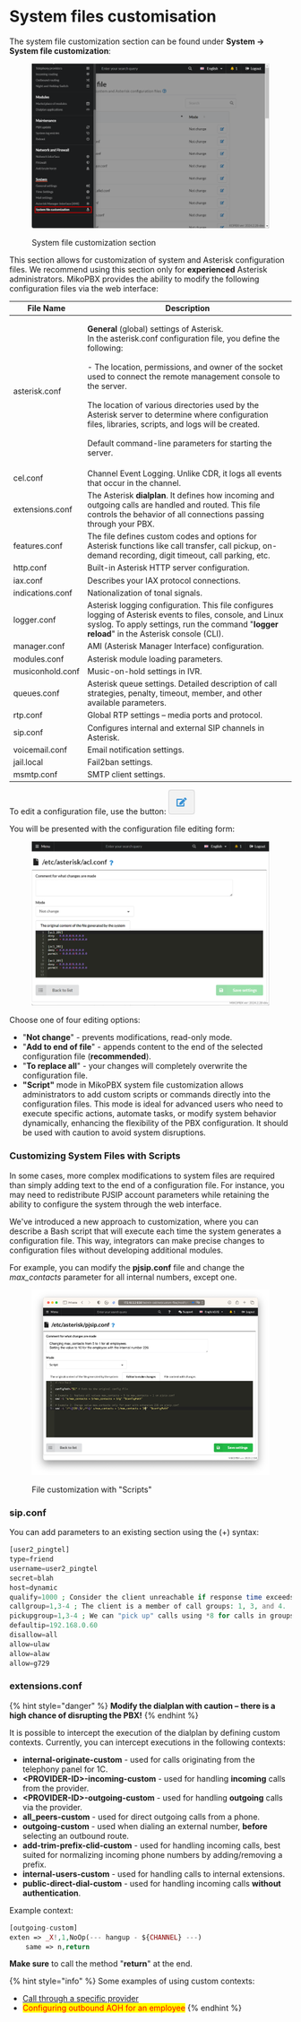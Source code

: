 # System files customisation

The system file customization section can be found under **System -> System file customization**:

<figure><img src="../../.gitbook/assets/sysFileCust.png" alt=""><figcaption><p>System file customization section</p></figcaption></figure>

This section allows for customization of system and Asterisk configuration files. We recommend using this section only for **experienced** Asterisk administrators. MikoPBX provides the ability to modify the following configuration files via the web interface:

| **File Name**    | Description                                                                                                                                                                                                                                                                                                                                                                                                                                                                                |
| ---------------- | ------------------------------------------------------------------------------------------------------------------------------------------------------------------------------------------------------------------------------------------------------------------------------------------------------------------------------------------------------------------------------------------------------------------------------------------------------------------------------------------ |
| asterisk.conf    | <p><strong>General</strong> (global) settings of Asterisk.<br>In the asterisk.conf configuration file, you define the following:<br><br>- The location, permissions, and owner of the socket used to connect the remote management console to the server.<br><br>The location of various directories used by the Asterisk server to determine where configuration files, libraries, scripts, and logs will be created.<br><br>Default command-line parameters for starting the server.</p> |
| cel.conf         | Channel Event Logging. Unlike CDR, it logs all events that occur in the channel.                                                                                                                                                                                                                                                                                                                                                                                                           |
| extensions.conf  | The Asterisk **dialplan**. It defines how incoming and outgoing calls are handled and routed. This file controls the behavior of all connections passing through your PBX.                                                                                                                                                                                                                                                                                                                 |
| features.conf    | The file defines custom codes and options for Asterisk functions like call transfer, call pickup, on-demand recording, digit timeout, call parking, etc.                                                                                                                                                                                                                                                                                                                                   |
| http.conf        | Built-in Asterisk HTTP server configuration.                                                                                                                                                                                                                                                                                                                                                                                                                                               |
| iax.conf         | Describes your IAX protocol connections.                                                                                                                                                                                                                                                                                                                                                                                                                                                   |
| indications.conf | Nationalization of tonal signals.                                                                                                                                                                                                                                                                                                                                                                                                                                                          |
| logger.conf      | Asterisk logging configuration. This file configures logging of Asterisk events to files, console, and Linux syslog. To apply settings, run the command "**logger reload**" in the Asterisk console (CLI).                                                                                                                                                                                                                                                                                 |
| manager.conf     | AMI (Asterisk Manager Interface) configuration.                                                                                                                                                                                                                                                                                                                                                                                                                                            |
| modules.conf     | Asterisk module loading parameters.                                                                                                                                                                                                                                                                                                                                                                                                                                                        |
| musiconhold.conf | Music-on-hold settings in IVR.                                                                                                                                                                                                                                                                                                                                                                                                                                                             |
| queues.conf      | Asterisk queue settings. Detailed description of call strategies, penalty, timeout, member, and other available parameters.                                                                                                                                                                                                                                                                                                                                                                |
| rtp.conf         | Global RTP settings – media ports and protocol.                                                                                                                                                                                                                                                                                                                                                                                                                                            |
| sip.conf         | Configures internal and external SIP channels in Asterisk.                                                                                                                                                                                                                                                                                                                                                                                                                                 |
| voicemail.conf   | Email notification settings.                                                                                                                                                                                                                                                                                                                                                                                                                                                               |
| jail.local       | Fail2ban settings.                                                                                                                                                                                                                                                                                                                                                                                                                                                                         |
| msmtp.conf       | SMTP client settings.                                                                                                                                                                                                                                                                                                                                                                                                                                                                      |

To edit a configuration file, use the button:  ![](<../../.gitbook/assets/image (37).png>)

You will be presented with the configuration file editing form:

<figure><img src="../../.gitbook/assets/customizationMenu.png" alt=""><figcaption></figcaption></figure>

Choose one of four editing options:

* "**Not change**" - prevents modifications, read-only mode.
* "**Add to end of file**" - appends content to the end of the selected configuration file (**recommended**).
* "**To replace all**" - your changes will completely overwrite the configuration file.
* **"Script"** mode in MikoPBX system file customization allows administrators to add custom scripts or commands directly into the configuration files. This mode is ideal for advanced users who need to execute specific actions, automate tasks, or modify system behavior dynamically, enhancing the flexibility of the PBX configuration. It should be used with caution to avoid system disruptions.

### Customizing System Files with Scripts <a href="#customizing-system-files-with-scripts" id="customizing-system-files-with-scripts"></a>

In some cases, more complex modifications to system files are required than simply adding text to the end of a configuration file. For instance, you may need to redistribute PJSIP account parameters while retaining the ability to configure the system through the web interface.

We've introduced a new approach to customization, where you can describe a Bash script that will execute each time the system generates a configuration file. This way, integrators can make precise changes to configuration files without developing additional modules.

For example, you can modify the **pjsip.conf** file and change the _max\_contacts_ parameter for all internal numbers, except one.

<figure><img src="../../.gitbook/assets/image (40).png" alt=""><figcaption><p>File customization with "Scripts"</p></figcaption></figure>

### sip.conf <a href="#sipconf" id="sipconf"></a>

You can add parameters to an existing section using the (+) syntax:

```php
[user2_pingtel]
type=friend
username=user2_pingtel
secret=blah
host=dynamic
qualify=1000 ; Consider the client unreachable if response time exceeds 1 sec.
callgroup=1,3-4 ; The client is a member of call groups: 1, 3, and 4.
pickupgroup=1,3-4 ; We can "pick up" calls using *8 for calls in groups 1, 3, and 4.
defaultip=192.168.0.60
disallow=all
allow=ulaw
allow=alaw
allow=g729
```

### extensions.conf <a href="#extensionsconf" id="extensionsconf"></a>

{% hint style="danger" %}
**Modify the dialplan with caution – there is a high chance of disrupting the PBX!**
{% endhint %}

It is possible to intercept the execution of the dialplan by defining custom contexts. Currently, you can intercept executions in the following contexts:

* **internal-originate-custom** - used for calls originating from the telephony panel for 1C.
* **\<PROVIDER-ID>-incoming-custom** - used for handling **incoming** calls from the provider.
* **\<PROVIDER-ID>-outgoing-custom** - used for handling **outgoing** calls via the provider.
* **all\_peers-custom** - used for direct outgoing calls from a phone.
* **outgoing-custom** - used when dialing an external number, **before** selecting an outbound route.
* **add-trim-prefix-clid-custom** - used for handling incoming calls, best suited for normalizing incoming phone numbers by adding/removing a prefix.
* **internal-users-custom** - used for handling calls to internal extensions.
* **public-direct-dial-custom** - used for handling incoming calls **without authentication**.

Example context:

```php
[outgoing-custom]
exten => _X!,1,NoOp(--- hangup - ${CHANNEL} ---)
    same => n,return
```

**Make sure** to call the method "**return**" at the end.

{% hint style="info" %}
Some examples of using custom contexts:

* [Call through a specific provider](../../faq/outbound-routing/making-calls-through-a-specific-provider.md)
* <mark style="color:red;">Configuring outbound AOH for an employee</mark>
{% endhint %}
